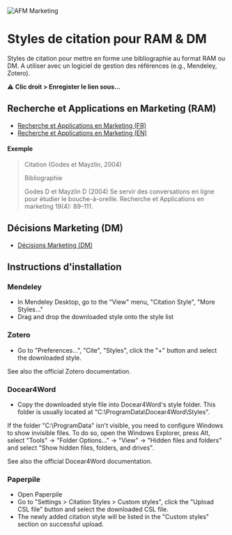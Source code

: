 ![AFM Marketing](https://www.afm-marketing.org/plugins/widcard/system/userdata/CorporateLogo.png)

# Styles de citation pour RAM & DM 
Styles de citation pour mettre en forme une bibliographie au format RAM ou DM.
A utiliser avec un logiciel de gestion des références (e.g., Mendeley, Zotero).

⚠️ **Clic droit > Enregister le lien sous...**

## Recherche et Applications en Marketing (RAM)
- [Recherche et Applications en Marketing (FR)](http://bit.do/ram-fr)
- [Recherche et Applications en Marketing (EN)](http://bit.do/ram-en)

#### Exemple
> Citation (Godes et Mayzlin, 2004)
> 
> Bibliographie
> 
> Godes D et Mayzlin D (2004) Se servir des conversations en ligne pour étudier le bouche-à-oreille. Recherche et Applications en marketing 19(4): 89–111.

## Décisions Marketing (DM)
- [Décisions Marketing (DM)](http://bit.do/dm-fr)


##  Instructions d'installation
### Mendeley
- In Mendeley Desktop, go to the "View" menu, "Citation Style", "More Styles..."
- Drag and drop the downloaded style onto the style list

### Zotero
- Go to "Preferences...", "Cite", "Styles", click the "+" button and select the downloaded style.

See also the official Zotero documentation.

### Docear4Word
- Copy the downloaded style file into Docear4Word's style folder. This folder is usually located at "C:\ProgramData\Docear4Word\Styles\".

If the folder "C:\ProgramData\" isn't visible, you need to configure Windows to show invisible files. To do so, open the Windows Explorer, press Alt, select "Tools" -> "Folder Options..." -> "View" -> "Hidden files and folders" and select "Show hidden files, folders, and drives".

See also the official Docear4Word documentation.

### Paperpile
- Open Paperpile
- Go to "Settings > Citation Styles > Custom styles", click the "Upload CSL file" button and select the downloaded CSL file.
- The newly added citation style will be listed in the "Custom styles" section on successful upload.
